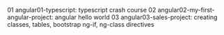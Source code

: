 01 angular01-typescript: typescript crash course
02 angular02-my-first-angular-project: angular hello world 
03 angular03-sales-project: creating classes, tables, bootstrap ng-if, ng-class directives

